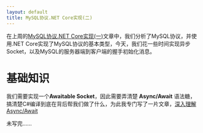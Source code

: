 ```yaml
---
layout: default
title: MySQL协议.NET Core实现(二)
---
```


在上周的[MySQL协议.NET Core实现(一)](http://www.xyting.org/2017/02/18/.NET-Core-MySql-Protocol-1.html)文章中，我们分析了MySQL协议，并使用.NET Core实现了MySQL协议的基本类型，今天，我们花一些时间实现异步Socket，以及MySQL的服务器端到客户端的握手初始化消息。

# 基础知识

我们需要实现一个**Awaitable Socket**，因此需要弄清楚 **Async/Await** 语法糖，搞清楚C#编译到底在背后帮我们做了什么，为此我专门写了一片文章，[深入理解Async/Await](http://www.xyting.org/2017/02/28/understand-async-await-in-depth.html)




未写完……